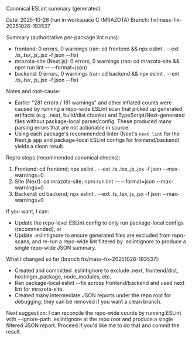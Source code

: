 Canonical ESLint summary (generated)

Date: 2025-10-26 (run in workspace C:\MRAZOTA)
Branch: fix/mass-fix-20251026-193537

Summary (authoritative per-package lint runs):
- frontend: 0 errors, 0 warnings (ran: cd frontend && npx eslint . --ext .ts,.tsx,.js,.jsx -f json --fix)
- mrazota-site (Next.js): 0 errors, 0 warnings (ran: cd mrazota-site && npm run lint -- --format=json)
- backend: 0 errors, 0 warnings (ran: cd backend && npx eslint . --ext .ts,.tsx,.js,.jsx -f json --fix)

Notes and root-cause:
- Earlier "281 errors / 181 warnings" and other inflated counts were caused by running a repo-wide ESLint scan that picked up generated artifacts (e.g. .next, build/dist chunks) and TypeScript/Next-generated files without package-local parser/config. These produced many parsing errors that are not actionable in source.
- Using each package's recommended linter (Next's `next lint` for the Next.js app and package-local ESLint configs for frontend/backend) yields a clean result.

Repro steps (recommended canonical checks):
1) Frontend: cd frontend; npx eslint . --ext .ts,.tsx,.js,.jsx -f json --max-warnings=0
2) Site (Next): cd mrazota-site; npm run lint -- --format=json --max-warnings=0
3) Backend: cd backend; npx eslint . --ext .ts,.tsx,.js,.jsx -f json --max-warnings=0

If you want, I can:
- Update the repo-level ESLint config to only run package-local configs (recommended), or
- Update .eslintignore to ensure generated files are excluded from repo-scans, and re-run a repo-wide lint filtered by .eslintignore to produce a single repo-wide JSON summary.

What I changed so far (branch fix/mass-fix-20251026-193537):
- Created and committed .eslintignore to exclude .next, frontend/dist, hostinger_package, node_modules, etc.
- Ran package-local eslint --fix across frontend/backend and used next lint for mrazota-site.
- Created many intermediate JSON reports under the repo root for debugging; they can be removed if you want a clean branch.

Next suggestion: I can reconcile the repo-wide counts by running ESLint with --ignore-path .eslintignore at the repo root and produce a single filtered JSON report. Proceed if you'd like me to do that and commit the result.
